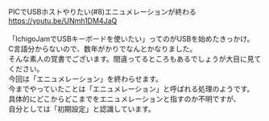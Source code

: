 PICでUSBホストやりたい(#8)エニュメレーションが終わる<br>
https://youtu.be/UNmh1DM4JaQ<br>
<br>
「IchigoJamでUSBキーボードを使いたい」ってのがUSBを始めたきっかけ。<br>
C言語分からないので、数年がかりでなんとかなりました。<br>
そんな素人の覚書でございます。間違ってるところもあるでしょうが大目に見てください。<br>
今回は「エニュメレーション」を終わらせます。<br>
今までやっていたことは「エニュメレーション」と呼ばれる処理のようです。<br>
具体的にどこからどこまでをエニュメレーションと指すのか不明ですが、<br>
自分としては「初期設定」と認識しています。<br>
